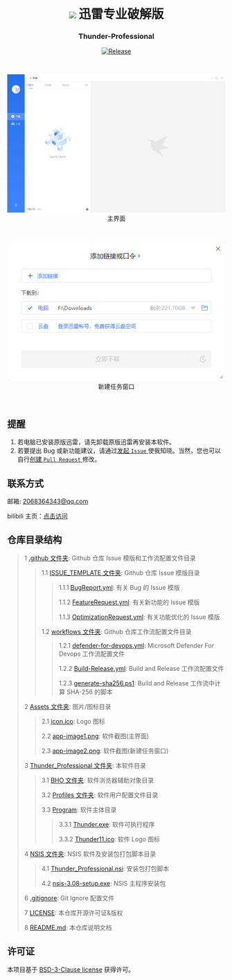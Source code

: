 <div align="center">

# <image src="Assets/icon.ico" height="45"/> 迅雷专业破解版

### Thunder-Professional

[![Release](https://img.shields.io/github/v/release/WilsonHuangDev/Thunder-Professional?style=flat-round&color=%233fb950&label=Release)](https://github.com/WilsonHuangDev/Thunder-Professional/releases/latest)

<br>

![软件截图 主界面](Assets/app-image1.png)
<br>
主界面

<br>

![软件截图 新建任务窗口](Assets/app-image2.png)
<br>
新建任务窗口

</div>

<br>

## 提醒

1. 若电脑已安装原版迅雷，请先卸载原版迅雷再安装本软件。
2. 若要提出 Bug 或新功能建议，请通过[发起 `Issue` ](https://github.com/WilsonHuangDev/Thunder-Professional/issues/new)使我知晓。当然，您也可以自行[创建 `Pull Request` ](https://github.com/WilsonHuangDev/Thunder-Professional/pulls)修改。

## 联系方式

邮箱: 2068364343@qq.com

bilibili 主页：[点击访问](https://space.bilibili.com/1056060818)

## 仓库目录结构

> 1 [.github 文件夹](.github): Github 仓库 Issue 模版和工作流配置文件目录
>
> > 1.1 [ISSUE_TEMPLATE 文件夹](.github/ISSUE_TEMPLATE): Github 仓库 Issue 模版目录
> >
> > > 1.1.1 [BugReport.yml](.github/ISSUE_TEMPLATE/BugReport.yml): 有关 Bug 的 Issue 模版
> > > 
> > > 1.1.2 [FeatureRequest.yml](.github/ISSUE_TEMPLATE/FeatureRequest.yml): 有关新功能的 Issue 模版
> > > 
> > > 1.1.3 [OptimizationRequest.yml](.github/ISSUE_TEMPLATE/OptimizationRequest.yml): 有关功能优化的 Issue 模版
> > 
> > 1.2 [workflows 文件夹](.github/workflows): Github 仓库工作流配置文件目录
> > 
> > > 1.2.1 [defender-for-devops.yml](.github/workflows/defender-for-devops.yml): Microsoft Defender For Devops 工作流配置文件
> > >
> > > 1.2.2 [Build-Release.yml](.github/workflows/Build-Release.yml): Build and Release 工作流配置文件
> > >
> > > 1.2.3 [generate-sha256.ps1](.github/workflows/generate-sha256.ps1): Build and Release 工作流中计算 SHA-256 的脚本
>
> 2 [Assets 文件夹](Assets): 图片/图标目录
>
> > 2.1 [icon.ico](Assets/icon.ico): Logo 图标
> >
> > 2.2 [app-image1.png](Assets/app-image1.png): 软件截图(主界面)
> >
> > 2.3 [app-image2.png](Assets/app-image2.png): 软件截图(新建任务窗口)
>
> 3 [Thunder_Professional 文件夹](Thunder_Professional): 本软件目录
>
> > 3.1 [BHO 文件夹](Thunder_Professional/BHO): 软件浏览器辅助对象目录
> >
> > 3.2 [Profiles 文件夹](Thunder_Professional/Profiles): 软件用户配置文件目录
> >
> > 3.3 [Program](Thunder_Professional/Program): 软件主体目录
> > 
> > > 3.3.1 [Thunder.exe](Thunder_Professional/Program/Thunder.exe): 软件可执行程序
> > >
> > > 3.3.2 [Thunder11.ico](Thunder_Professional/Program/Thunder11.ico): 软件 Logo 图标
>
> 4 [NSIS 文件夹](NSIS): NSIS 软件及安装包打包脚本目录
> 
> > 4.1 [Thunder_Professional.nsi](NSIS/Thunder_Professional.nsi): 安装包打包脚本
> >
> > 4.2 [nsis-3.08-setup.exe](NSIS/nsis-3.08-setup.exe): NSIS 主程序安装包
> 
> 6 [.gitignore](.gitignore): Git Ignore 配置文件
>
> 7 [LICENSE](LICENSE): 本仓库开源许可证&版权
>
> 8 [README.md](README.md): 本仓库说明文档

## 许可证

本项目基于 [BSD-3-Clause license](LICENSE) 获得许可。
